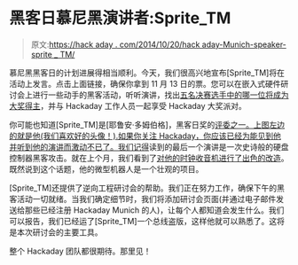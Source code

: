 # 黑客日慕尼黑演讲者:Sprite_TM

> 原文:[https://hack aday . com/2014/10/20/hack aday-Munich-speaker-sprite _ TM/](https://hackaday.com/2014/10/20/hackaday-munich-speaker-sprite_tm/)

慕尼黑黑客日的计划进展得相当顺利。今天，我们很高兴地宣布[Sprite_TM]将在活动上发言。点击上面链接，确保你拿到 11 月 13 日的票。您可以在嵌入式硬件研讨会上进行一些动手的黑客活动，听听演讲，找出[五名决赛选手中的哪一位将成为大奖得主](http://hackaday.com/2014/10/13/announcing-the-five-finalists-for-the-hackaday-prize/)，并与 Hackaday 工作人员一起享受 Hackaday 大奖派对。

你可能也知道[Sprite_TM]是[耶鲁安·多姆伯格]，黑客日奖的[评委之一。上图左边的就是他(我们喜欢好的头像！).如果你关注 Hackaday，你应该已经为能见到他并听到他的演讲而激动不已了。](http://hackaday.io/prize/judges)[我们记得](http://hackaday.com/2013/08/02/sprite_tm-ohm2013-talk-hacking-hard-drive-controller-chips/)读到的最后一个演讲是一次史诗般的硬盘控制器黑客攻击。就在上个月，我们看到了[对他的时钟收音机进行了出色的改造](http://hackaday.com/2014/09/18/sprite_tm-puts-linux-in-a-clock-radio/)。既然说到这个话题，他的微型机器人是一个壮观的项目。

[Sprite_TM]还提供了逆向工程研讨会的帮助。我们正在努力工作，确保下午的黑客活动一切就绪。当我们确定细节时，我们将添加研讨会页面(并通过电子邮件发送给那些已经注册 Hackaday Munich 的人)，让每个人都知道会发生什么。我们可以报告，我们已经运了[Sprite_TM]一个总线盗版，这样他就可以熟悉了。这将是本次研讨会的主要工具。

整个 Hackaday 团队都很期待。那里见！